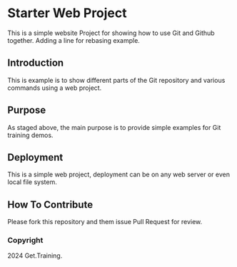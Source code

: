 # Starter Web Project

This is a simple website Project for showing how to use Git and Github together. Adding a line for rebasing example.

## Introduction

This is example is to show different parts of the Git repository and various commands using a web project.

## Purpose

As staged above, the main purpose is to provide simple examples for Git training demos.

## Deployment

This is a simple web project, deployment can be on any web server or even local file system.

## How To Contribute

Please fork this repository and them issue Pull Request for review.

### Copyright

2024 Get.Training.